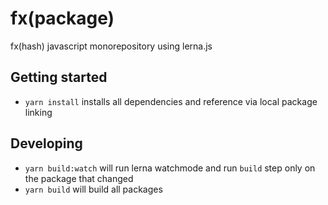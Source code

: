 # fx(package)

fx(hash) javascript monorepository using lerna.js

## Getting started

- `yarn install` installs all dependencies and reference via local package linking

## Developing

- `yarn build:watch` will run lerna watchmode and run `build` step only on the package that changed
- `yarn build` will build all packages

